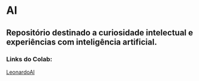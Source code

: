 # AI
## Repositório destinado a curiosidade intelectual e experiências com inteligência artificial. 
### Links do Colab: 
<a href="https://colab.research.google.com/drive/1ISbfNeaUHeUT5Hvpbu2GnUja2EODwIuG?usp=sharing&hide_cells=true">LeonardoAI</a>

